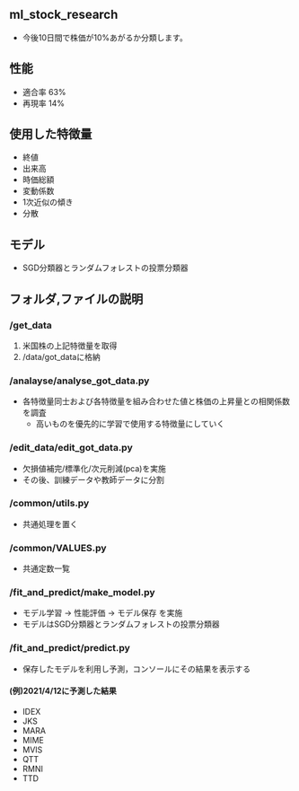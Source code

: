 ## ml_stock_research
* 今後10日間で株価が10%あがるか分類します。 

## 性能
* 適合率 63%
* 再現率 14%

## 使用した特徴量
* 終値
* 出来高
* 時価総額
* 変動係数
* 1次近似の傾き
* 分散

## モデル
* SGD分類器とランダムフォレストの投票分類器

## フォルダ,ファイルの説明
### /get_data
1. 米国株の上記特徴量を取得
2. /data/got_dataに格納

### /analayse/analyse_got_data.py
* 各特徴量同士および各特徴量を組み合わせた値と株価の上昇量との相関係数を調査
  * 高いものを優先的に学習で使用する特徴量にしていく

### /edit_data/edit_got_data.py
* 欠損値補完/標準化/次元削減(pca)を実施
* その後、訓練データや教師データに分割

### /common/utils.py
* 共通処理を置く

### /common/VALUES.py
* 共通定数一覧

### /fit_and_predict/make_model.py
* モデル学習 -> 性能評価 -> モデル保存 を実施
* モデルはSGD分類器とランダムフォレストの投票分類器

### /fit_and_predict/predict.py
* 保存したモデルを利用し予測，コンソールにその結果を表示する

#### (例)2021/4/12に予測した結果
* IDEX
* JKS
* MARA
* MIME
* MVIS
* QTT
* RMNI
* TTD
